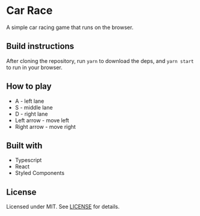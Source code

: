 # Car Race
A simple car racing game that runs on the browser.

## Build instructions
After cloning the repository, run `yarn` to download the deps, and `yarn start`
to run in your browser.

## How to play
 - A - left lane
 - S - middle lane
 - D - right lane
 - Left arrow - move left
 - Right arrow - move right

## Built with
 - Typescript
 - React
 - Styled Components

## License
Licensed under MIT. See [LICENSE](LICENSE) for details.
